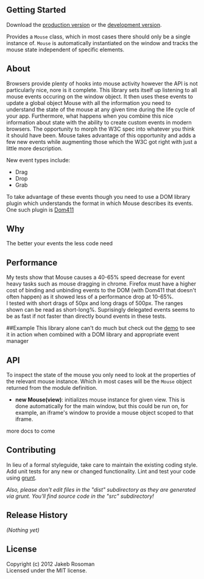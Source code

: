 ## Getting Started
Download the [production version][min] or the [development version][max].

[min]: https://raw.github.com/jkroso/Mouse/master/dist/Mouse.min.js
[max]: https://raw.github.com/jkroso/Mouse/master/lib/Observer.js

Provides a `Mouse` class, which in most cases there should only be a single instance of. `Mouse` is automatically instantiated on the window and tracks the mouse state independent of specific elements.

## About
Browsers provide plenty of hooks into mouse activity however the API is not particularly nice, nore is it complete. This library sets itself up listening to all mouse events occuring on the window object. It then uses these events to update a global object Mouse with all the information you need to understand the state of the mouse at any given time during the life cycle of your app. Furthermore, what happens when you combine this nice information about state with the ability to create custom events in modern browsers. The opportunity to morph the W3C spec into whatever you think it should have been. Mouse takes advantage of this opportunity and adds a few new events while augmenting those which the W3C got right with just a little more description.

New event types include:
* Drag
* Drop
* Grab

To take advantage of these events though you need to use a DOM library plugin which understands the format in which Mouse describes its events. One such plugin is [Dom411][domal]

[domal]: https://raw.github.com/jkroso/Dom411

## Why
The better your events the less code need

## Performance
My tests show that Mouse causes a 40-65% speed decrease for event heavy tasks such as mouse dragging in chrome. Firefox must have a higher cost of binding and unbinding events to the DOM (with Dom411 that doesn't often happen) as it showed less of a performance drop at 10-65%.  
I tested with short drags of 50px and long drags of 500px. The ranges shown can be read as short-long%. Suprisingly delegated events seems to be as fast if not faster than directly bound events in these tests.

##Example
This library alone can't do much but check out the [demo][demo] to see it in action when combined with a DOM library and appropriate event manager

[demo]: https://raw.github.com/jkroso/tree/master/demo

## API
To inspect the state of the mouse you only need to look at the properties of the relevant mouse instance. Which in most cases will be the `Mouse` object returned from the module definition.  

* __new Mouse(view)__: initializes mouse instance for given view. This is done automatically for the main window, but this could be run on, for example, an iframe's window to provide a mouse object scoped to that iframe.

more docs to come

## Contributing
In lieu of a formal styleguide, take care to maintain the existing coding style. Add unit tests for any new or changed functionality. Lint and test your code using [grunt](https://github.com/cowboy/grunt).

_Also, please don't edit files in the "dist" subdirectory as they are generated via grunt. You'll find source code in the "src" subdirectory!_

## Release History
_(Nothing yet)_

## License
Copyright (c) 2012 Jakeb Rosoman  
Licensed under the MIT license.
